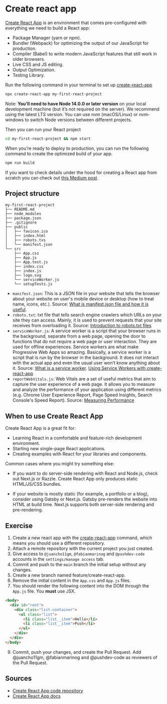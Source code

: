 # Create react app

[Create React App](https://reactjs.org/docs/create-a-new-react-app.html) is an environment that comes pre-configured with everything we need to build a React app:

- Package Manager (yarn or npm).
- Bundler (Webpack) for optimizing the output of our JavaScript for production.
- Compiler (Babel) to write modern JavaScript features that still work in older browsers.
- Live CSS and JS editing.
- Output Optimization.
- Testing Library.

Run the following command in your terminal to set up [create-react-app](https://github.com/facebook/create-react-app)

```bash
npx create-react-app my-first-react-project
```

Note: **You’ll need to have Node 14.0.0 or later version** on your local development machine (but it’s not required on the server). We recommend using the latest LTS version. You can use nvm (macOS/Linux) or nvm-windows to switch Node versions between different projects.

Then you can run your React project

```bash
cd my-first-react-project && npm start
```

When you’re ready to deploy to production, you can run the following command to create the optimized build of your app.

```bash
npm run build
```

If you want to check details under the hood for creating a React app from scratch you can check out [this Medium post](https://medium.com/@JedaiSaboteur/creating-a-react-app-from-scratch-f3c693b84658).

## Project structure

```
my-first-react-project
├── README.md
├── node_modules
├── package.json
├── .gitignore
├── public
│   ├── favicon.ico
│   ├── index.html
│   ├── robots.txs
│   └── manifest.json
└── src
    ├── App.css
    ├── App.js
    ├── App.test.js
    ├── index.css
    ├── index.js
    ├── logo.svg
    └── serviceWorker.js
    └── setupTests.js
```

- `manifest.json`: This is a JSON file in your website that tells the browser about your website on user's mobile device or desktop (how to treat name, icons, etc.). 
Source: [What is manifest.json file and how it is useful](https://hackthestuff.com/article/what-is-manifest-json-file-and-how-it-is-useful).
- `robots.txt`: txt file that tells search engine crawlers which URLs on your site they can access. Mainly, it is used to prevent requests that your site receives from overloading it.
Source: [Introduction to robots.txt files](https://developers.google.com/search/docs/advanced/robots/intro)
- `serviceWorker.js`:  A service worker is a script that your browser runs in the background, separate from a web page, opening the door to functions that do not require a web page or user interaction. They are used for offline experiences.  Service workers are what make Progressive Web Apps so amazing. Basically, a service worker is a script that is run by the browser in the background. It does not interact with the actual app and even the usual user won’t know anything about it.
Source: [What is a service worker](https://developers.google.com/web/fundamentals/primers/service-workers). [Using Service Workers with create-react-app](https://blog.bitsrc.io/using-service-workers-with-react-27a4c5e2d1a9)
- `reportWebVitals.js`: Web Vitals are a set of useful metrics that aim to capture the user experience of a web page. It allows you to measure and analyze the performance of your application using different metrics (e.g. Chrome User Experience Report, Page Speed Insights, Search Console's Speed Report).
Source: [Measuring Performance](https://create-react-app.dev/docs/measuring-performance/)

## When to use Create React App

Create React App is a great fit for:

- Learning React in a comfortable and feature-rich development environment.
- Starting new single-page React applications.
- Creating examples with React for your libraries and components.

Common cases where you might try something else:

- If you want to do server-side rendering with React and Node.js, check out Next.js or Razzle. Create React App only produces static HTML/JS/CSS bundles.

- If your website is mostly static (for example, a portfolio or a blog), consider using Gatsby or Next.js. Gatsby pre-renders the website into HTML at build time. Next.js supports both server-side rendering and pre-rendering.

## Exercise

1. Create a new react app with the [create-react-app](https://github.com/facebook/create-react-app) command, which means you should use a different repository.
2. Attach a remote repository with the current project you just created.
3. Give access to `@juancho11gm`, `@fabianmarinog` and `@pushdev-code` accounts in the `settings/manage access` tab.
4. Commit and push to the `main` branch the initial setup without any changes. 
5. Create a new branch named feature/create-react-app.
6. Remove the initial content in the `App.css` and `App.js` files.
7. You should render the following content into the DOM through the `App.js` file. You **must** use JSX.

```html
<body>
  <div id="root">
    <div class="list-container">
      <ul class="list">
        <li class="list__item">Hello</li>
        <li class="list__item">Push</li>
      </ul>
    </div>
  </div>
</body>
```

9. Commit, push your changes, and create the Pull Request. Add @juancho11gm, @fabianmarinog and @pushdev-code  as reviewers of the Pull Request.

## Sources

- [Create React App code repository](https://github.com/facebook/create-react-app)
- [Create React App docs](https://reactjs.org/docs/create-a-new-react-app.html)